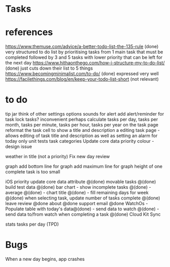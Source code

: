 #  Tasks

# references
https://www.themuse.com/advice/a-better-todo-list-the-135-rule (done) very structured to do list by prioritising tasks from 1 main task that must be completed followed by 3 and 5 tasks with lower priority that can be left for the next day
https://www.hithaonthego.com/how-i-structure-my-to-do-list/ (done) just cuts down their list to 5 things
https://www.becomingminimalist.com/to-do/ (done) expressed very well
https://facilethings.com/blog/en/keep-your-todo-list-short (not relevant)

# to do
tip jar
think of other settings options
    sounds for alert
 add alert/reminder for task 
 lock tasks? inconvenient perhaps
calculate tasks per day, tasks per month, tasks per minute, tasks per hour, tasks per year on the task page
reformat the task cell to show a title and description
a editing task page - allows editing of task title and description as well as setting an alarm for today only
unit tests
task categories Update core data
priority colour - design issue

weather in title (not a priority)
Fix new day review 

graph
    add bottom line for graph
    add maximum line for graph
    height of one complete task is too small

iOS
    priority update core data attribute @(done)
    movable tasks @(done)
    build test data @(done)
    bar chart
        - show incomplete tasks @(done)
        - average @(done)
        - chart title @(done)
        - fill remaining days for week @(done)
    when selecting task, update number of tasks complete @(done)
    leave review @done
    about @done 
    support email @done
WatchOs
    - Populate table with today's data@(done)
    - send data to watch @(done)
    - send data to/from watch when completing a task @(done)
Cloud Kit Sync




stats
    tasks per day (TPD)



# Bugs

When a new day begins, app crashes

